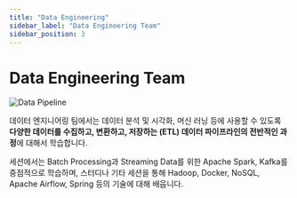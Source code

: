 ```yaml
---
title: "Data Engineering"
sidebar_label: "Data Engineering Team"
sidebar_position: 3
---
```


# Data Engineering Team

![Data Pipeline](/assets/teams/data_pipeline.png)

데이터 엔지니어링 팀에서는 데이터 분석 및 시각화, 머신 러닝 등에 사용할 수 있도록 **다양한 데이터를 수집하고, 변환하고, 저장하는 (ETL) 데이터 파이프라인의 전반적인 과정**에 대해서 학습합니다.

세션에서는 Batch Processing과 Streaming Data를 위한 Apache Spark, Kafka를 중점적으로 학습하며, 스터디나 기타 세션을 통해 Hadoop, Docker, NoSQL, Apache Airflow, Spring 등의 기술에 대해 배웁니다.
